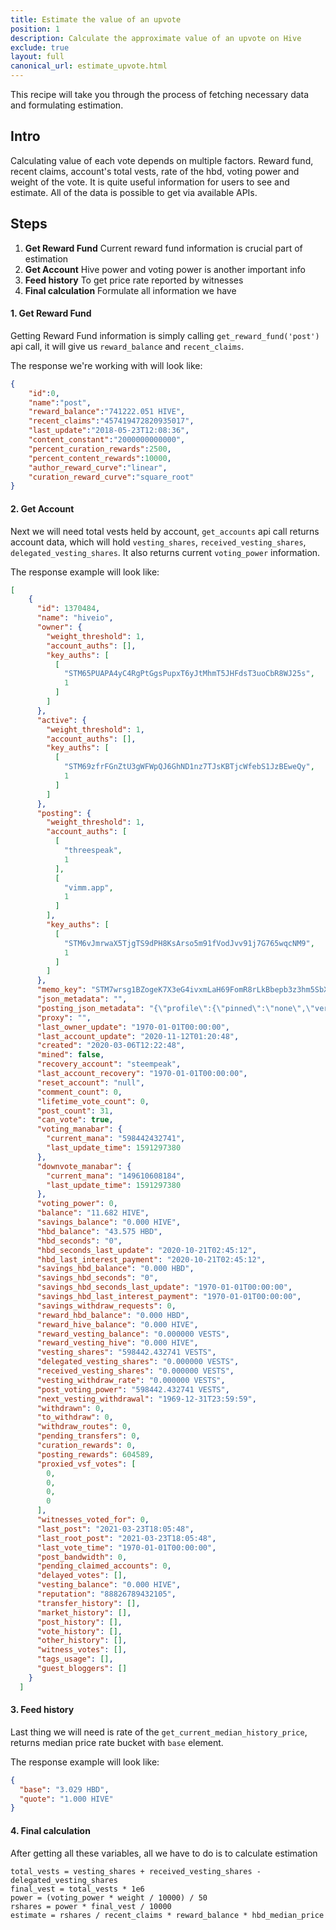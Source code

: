 ```yaml
---
title: Estimate the value of an upvote
position: 1
description: Calculate the approximate value of an upvote on Hive
exclude: true
layout: full
canonical_url: estimate_upvote.html
---
```


This recipe will take you through the process of fetching necessary data and formulating estimation.

## Intro 

Calculating value of each vote depends on multiple factors. Reward fund, recent claims, account's total vests, rate of the hbd, voting power and weight of the vote. It is quite useful information for users to see and estimate. All of the data is possible to get via available APIs.

## Steps

1. **Get Reward Fund** Current reward fund information is crucial part of estimation
1. **Get Account** Hive power and voting power is another important info
1. **Feed history** To get price rate reported by witnesses
1. **Final calculation** Formulate all information we have


#### 1. Get Reward Fund

Getting Reward Fund information is simply calling `get_reward_fund('post')` api call, it will give us `reward_balance` and `recent_claims`.

The response we're working with will look like:

```json
{
	"id":0,
	"name":"post",
	"reward_balance":"741222.051 HIVE",
	"recent_claims":"457419472820935017",
	"last_update":"2018-05-23T12:08:36",
	"content_constant":"2000000000000",
	"percent_curation_rewards":2500,
	"percent_content_rewards":10000,
	"author_reward_curve":"linear",
	"curation_reward_curve":"square_root"
}
```

#### 2. Get Account

Next we will need total vests held by account, `get_accounts` api call returns account data, which will hold `vesting_shares`, `received_vesting_shares`, `delegated_vesting_shares`. It also returns current `voting_power` information.

The response example will look like:

```json
[
    {
      "id": 1370484,
      "name": "hiveio",
      "owner": {
        "weight_threshold": 1,
        "account_auths": [],
        "key_auths": [
          [
            "STM65PUAPA4yC4RgPtGgsPupxT6yJtMhmT5JHFdsT3uoCbR8WJ25s",
            1
          ]
        ]
      },
      "active": {
        "weight_threshold": 1,
        "account_auths": [],
        "key_auths": [
          [
            "STM69zfrFGnZtU3gWFWpQJ6GhND1nz7TJsKBTjcWfebS1JzBEweQy",
            1
          ]
        ]
      },
      "posting": {
        "weight_threshold": 1,
        "account_auths": [
          [
            "threespeak",
            1
          ],
          [
            "vimm.app",
            1
          ]
        ],
        "key_auths": [
          [
            "STM6vJmrwaX5TjgTS9dPH8KsArso5m91fVodJvv91j7G765wqcNM9",
            1
          ]
        ]
      },
      "memo_key": "STM7wrsg1BZogeK7X3eG4ivxmLaH69FomR8rLkBbepb3z3hm5SbXu",
      "json_metadata": "",
      "posting_json_metadata": "{\"profile\":{\"pinned\":\"none\",\"version\":2,\"website\":\"hive.io\",\"profile_image\":\"https://files.peakd.com/file/peakd-hive/hiveio/Jp2YHc6Q-hive-logo.png\",\"cover_image\":\"https://files.peakd.com/file/peakd-hive/hiveio/Xe1TcEBi-hive-banner.png\"}}",
      "proxy": "",
      "last_owner_update": "1970-01-01T00:00:00",
      "last_account_update": "2020-11-12T01:20:48",
      "created": "2020-03-06T12:22:48",
      "mined": false,
      "recovery_account": "steempeak",
      "last_account_recovery": "1970-01-01T00:00:00",
      "reset_account": "null",
      "comment_count": 0,
      "lifetime_vote_count": 0,
      "post_count": 31,
      "can_vote": true,
      "voting_manabar": {
        "current_mana": "598442432741",
        "last_update_time": 1591297380
      },
      "downvote_manabar": {
        "current_mana": "149610608184",
        "last_update_time": 1591297380
      },
      "voting_power": 0,
      "balance": "11.682 HIVE",
      "savings_balance": "0.000 HIVE",
      "hbd_balance": "43.575 HBD",
      "hbd_seconds": "0",
      "hbd_seconds_last_update": "2020-10-21T02:45:12",
      "hbd_last_interest_payment": "2020-10-21T02:45:12",
      "savings_hbd_balance": "0.000 HBD",
      "savings_hbd_seconds": "0",
      "savings_hbd_seconds_last_update": "1970-01-01T00:00:00",
      "savings_hbd_last_interest_payment": "1970-01-01T00:00:00",
      "savings_withdraw_requests": 0,
      "reward_hbd_balance": "0.000 HBD",
      "reward_hive_balance": "0.000 HIVE",
      "reward_vesting_balance": "0.000000 VESTS",
      "reward_vesting_hive": "0.000 HIVE",
      "vesting_shares": "598442.432741 VESTS",
      "delegated_vesting_shares": "0.000000 VESTS",
      "received_vesting_shares": "0.000000 VESTS",
      "vesting_withdraw_rate": "0.000000 VESTS",
      "post_voting_power": "598442.432741 VESTS",
      "next_vesting_withdrawal": "1969-12-31T23:59:59",
      "withdrawn": 0,
      "to_withdraw": 0,
      "withdraw_routes": 0,
      "pending_transfers": 0,
      "curation_rewards": 0,
      "posting_rewards": 604589,
      "proxied_vsf_votes": [
        0,
        0,
        0,
        0
      ],
      "witnesses_voted_for": 0,
      "last_post": "2021-03-23T18:05:48",
      "last_root_post": "2021-03-23T18:05:48",
      "last_vote_time": "1970-01-01T00:00:00",
      "post_bandwidth": 0,
      "pending_claimed_accounts": 0,
      "delayed_votes": [],
      "vesting_balance": "0.000 HIVE",
      "reputation": "88826789432105",
      "transfer_history": [],
      "market_history": [],
      "post_history": [],
      "vote_history": [],
      "other_history": [],
      "witness_votes": [],
      "tags_usage": [],
      "guest_bloggers": []
    }
  ]
  ```



#### 3. Feed history

Last thing we will need is rate of the `get_current_median_history_price`, returns median price rate bucket with `base` element.

The response example will look like:

```json
{
  "base": "3.029 HBD",
  "quote": "1.000 HIVE"
}
```

#### 4. Final calculation

After getting all these variables, all we have to do is to calculate estimation

```
total_vests = vesting_shares + received_vesting_shares - delegated_vesting_shares
final_vest = total_vests * 1e6
power = (voting_power * weight / 10000) / 50
rshares = power * final_vest / 10000
estimate = rshares / recent_claims * reward_balance * hbd_median_price
```
